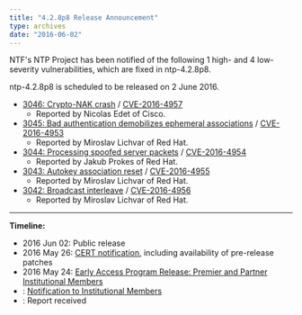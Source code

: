 ```yaml
---
title: "4.2.8p8 Release Announcement"
type: archives
date: "2016-06-02"
---
```


NTF's NTP Project has been notified of the following 1 high- and 4 low-severity vulnerabilities, which are fixed in ntp-4.2.8p8.

ntp-4.2.8p8 is scheduled to be released on 2 June 2016.

* [3046: Crypto-NAK crash](/support/securitynotice/ntpbug3046/) / [CVE-2016-4957](https://nvd.nist.gov/vuln/detail/CVE-2016-4957/)
  * Reported by Nicolas Edet of Cisco. 
* [3045: Bad authentication demobilizes ephemeral associations](/support/securitynotice/ntpbug3045/) / [CVE-2016-4953](https://nvd.nist.gov/vuln/detail/CVE-2016-4953/)
  * Reported by Miroslav Lichvar of Red Hat. 
* [3044: Processing spoofed server packets](/support/securitynotice/ntpbug3044/) / [CVE-2016-4954](https://nvd.nist.gov/vuln/detail/CVE-2016-4954/)
  * Reported by Jakub Prokes of Red Hat. 
* [3043: Autokey association reset](/support/securitynotice/ntpbug3043/) / [CVE-2016-4955](https://nvd.nist.gov/vuln/detail/CVE-2016-4955/)
  * Reported by Miroslav Lichvar of Red Hat. 
* [3042: Broadcast interleave](/support/securitynotice/ntpbug3042/) / [CVE-2016-4956](https://nvd.nist.gov/vuln/detail/CVE-2016-4956/)
  * Reported by Miroslav Lichvar of Red Hat. 

* * *

**Timeline:**

* 2016 Jun 02: Public release
* 2016 May 26: [CERT notification](https://www.kb.cert.org/vuls/id/321640), including availability of pre-release patches 
* 2016 May 24: [Early Access Program Release: Premier and Partner Institutional Members](https://www.nwtime.org/membership/benefits/)
* : [Notification to Institutional Members](https://www.nwtime.org/membership/benefits/)
* : Report received